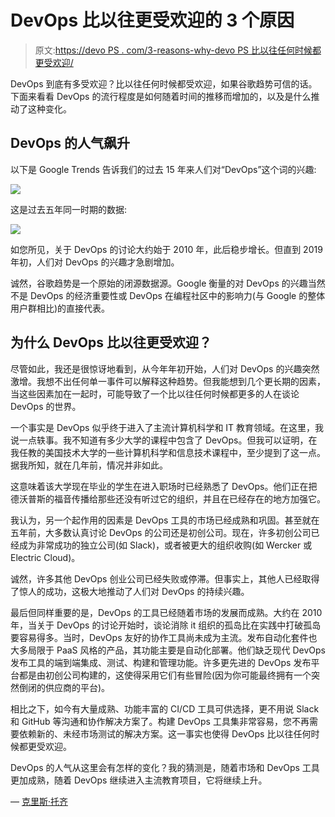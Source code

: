 # DevOps 比以往更受欢迎的 3 个原因

> 原文:[https://devo PS . com/3-reasons-why-devo PS 比以往任何时候都更受欢迎/](https://devops.com/3-reasons-why-devops-is-more-popular-than-ever/)

DevOps 到底有多受欢迎？比以往任何时候都受欢迎，如果谷歌趋势可信的话。下面来看看 DevOps 的流行程度是如何随着时间的推移而增加的，以及是什么推动了这种变化。

## DevOps 的人气飙升

以下是 Google Trends 告诉我们的过去 15 年来人们对“DevOps”这个词的兴趣:

![](../Images/911cff5a642388c4ceca4c061b0ed953.png)

这是过去五年同一时期的数据:

![](../Images/5a2f1774e1a86399895b6894a0b00b26.png)

如您所见，关于 DevOps 的讨论大约始于 2010 年，此后稳步增长。但直到 2019 年初，人们对 DevOps 的兴趣才急剧增加。

诚然，谷歌趋势是一个原始的闭源数据源。Google 衡量的对 DevOps 的兴趣当然不是 DevOps 的经济重要性或 DevOps 在编程社区中的影响力(与 Google 的整体用户群相比)的直接代表。

## 为什么 DevOps 比以往更受欢迎？

尽管如此，我还是很惊讶地看到，从今年年初开始，人们对 DevOps 的兴趣突然激增。我想不出任何单一事件可以解释这种趋势。但我能想到几个更长期的因素，当这些因素加在一起时，可能导致了一个比以往任何时候都更多的人在谈论 DevOps 的世界。

一个事实是 DevOps 似乎终于进入了主流计算机科学和 IT 教育领域。在这里，我说一点轶事。我不知道有多少大学的课程中包含了 DevOps。但我可以证明，在我任教的美国技术大学的一些计算机科学和信息技术课程中，至少提到了这一点。据我所知，就在几年前，情况并非如此。

这意味着该大学现在毕业的学生在进入职场时已经熟悉了 DevOps。他们正在把德沃普斯的福音传播给那些还没有听过它的组织，并且在已经存在的地方加强它。

我认为，另一个起作用的因素是 DevOps 工具的市场已经成熟和巩固。甚至就在五年前，大多数认真讨论 DevOps 的公司还是初创公司。现在，许多初创公司已经成为非常成功的独立公司(如 Slack)，或者被更大的组织收购(如 Wercker 或 Electric Cloud)。

诚然，许多其他 DevOps 创业公司已经失败或停滞。但事实上，其他人已经取得了惊人的成功，这极大地推动了人们对 DevOps 的持续兴趣。

最后但同样重要的是，DevOps 的工具已经随着市场的发展而成熟。大约在 2010 年，当关于 DevOps 的讨论开始时，谈论消除 it 组织的孤岛比在实践中打破孤岛要容易得多。当时，DevOps 友好的协作工具尚未成为主流。发布自动化套件也大多局限于 PaaS 风格的产品，其功能主要是自动化部署。他们缺乏现代 DevOps 发布工具的端到端集成、测试、构建和管理功能。许多更先进的 DevOps 发布平台都是由初创公司构建的，这使得采用它们有些冒险(因为你可能最终拥有一个突然倒闭的供应商的平台)。

相比之下，如今有大量成熟、功能丰富的 CI/CD 工具可供选择，更不用说 Slack 和 GitHub 等沟通和协作解决方案了。构建 DevOps 工具集非常容易，您不再需要依赖新的、未经市场测试的解决方案。这一事实也使得 DevOps 比以往任何时候都更受欢迎。

DevOps 的人气从这里会有怎样的变化？我的猜测是，随着市场和 DevOps 工具更加成熟，随着 DevOps 继续进入主流教育项目，它将继续上升。

— [克里斯·托齐](https://devops.com/author/chris-tozzi/)